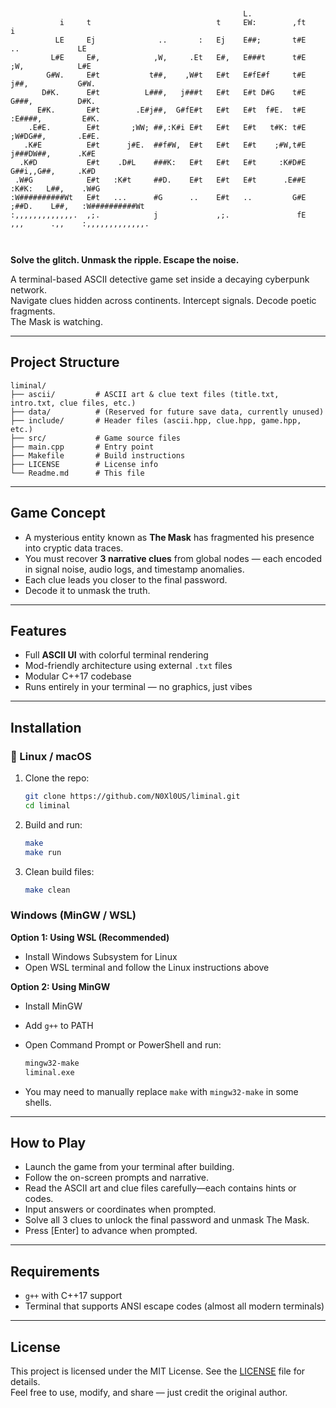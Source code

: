   ```
                                                                                                           
                                                                                                           
                                                      L.                                              
             i     t                            t     EW:        ,ft                              i   
            LE     Ej              ..       :   Ej    E##;       t#E              ..             LE   
           L#E     E#,            ,W,     .Et   E#,   E###t      t#E             ;W,            L#E   
          G#W.     E#t           t##,    ,W#t   E#t   E#fE#f     t#E            j##,           G#W.   
         D#K.      E#t          L###,   j###t   E#t   E#t D#G    t#E           G###,          D#K.    
        E#K.       E#t        .E#j##,  G#fE#t   E#t   E#t  f#E.  t#E         :E####,         E#K.     
      .E#E.        E#t       ;WW; ##,:K#i E#t   E#t   E#t   t#K: t#E        ;W#DG##,       .E#E.      
     .K#E          E#t      j#E.  ##f#W,  E#t   E#t   E#t    ;#W,t#E       j###DW##,      .K#E        
    .K#D           E#t    .D#L    ###K:   E#t   E#t   E#t     :K#D#E      G##i,,G##,     .K#D         
   .W#G            E#t   :K#t     ##D.    E#t   E#t   E#t      .E##E    :K#K:   L##,    .W#G          
  :W##########Wt   E#t   ...      #G      ..    E#t   ..         G#E   ;##D.    L##,   :W##########Wt 
  :,,,,,,,,,,,,,.  ,;.            j             ,;.               fE   ,,,      .,,    :,,,,,,,,,,,,,.
                                                                                         


   ```
**Solve the glitch. Unmask the ripple. Escape the noise.**

A terminal-based ASCII detective game set inside a decaying cyberpunk network.  
Navigate clues hidden across continents. Intercept signals. Decode poetic fragments.  
The Mask is watching.

---

## Project Structure

```
liminal/
├── ascii/         # ASCII art & clue text files (title.txt, intro.txt, clue files, etc.)
├── data/          # (Reserved for future save data, currently unused)
├── include/       # Header files (ascii.hpp, clue.hpp, game.hpp, etc.)
├── src/           # Game source files
├── main.cpp       # Entry point
├── Makefile       # Build instructions
├── LICENSE        # License info
└── Readme.md      # This file
```

---

## Game Concept

- A mysterious entity known as **The Mask** has fragmented his presence into cryptic data traces.
- You must recover **3 narrative clues** from global nodes — each encoded in signal noise, audio logs, and timestamp anomalies.
- Each clue leads you closer to the final password.
- Decode it to unmask the truth.

---

## Features

- Full **ASCII UI** with colorful terminal rendering
- Mod-friendly architecture using external `.txt` files
- Modular C++17 codebase
- Runs entirely in your terminal — no graphics, just vibes

---

## Installation

### 🔧 Linux / macOS

1. Clone the repo:

   ```sh
   git clone https://github.com/N0Xl0US/liminal.git
   cd liminal
   ```

2. Build and run:

   ```sh
   make
   make run
   ```

3. Clean build files:

   ```sh
   make clean
   ```

### Windows (MinGW / WSL)

**Option 1: Using WSL (Recommended)**

- Install Windows Subsystem for Linux
- Open WSL terminal and follow the Linux instructions above

**Option 2: Using MinGW**

- Install MinGW
- Add `g++` to PATH
- Open Command Prompt or PowerShell and run:

   ```sh
   mingw32-make
   liminal.exe
   ```

- You may need to manually replace `make` with `mingw32-make` in some shells.

---

## How to Play

- Launch the game from your terminal after building.
- Follow the on-screen prompts and narrative.
- Read the ASCII art and clue files carefully—each contains hints or codes.
- Input answers or coordinates when prompted.
- Solve all 3 clues to unlock the final password and unmask The Mask.
- Press [Enter] to advance when prompted.

---

## Requirements

- `g++` with C++17 support
- Terminal that supports ANSI escape codes (almost all modern terminals)

---

## License

This project is licensed under the MIT License. See the [LICENSE](LICENSE) file for details.  
Feel free to use, modify, and share — just credit the original author.
